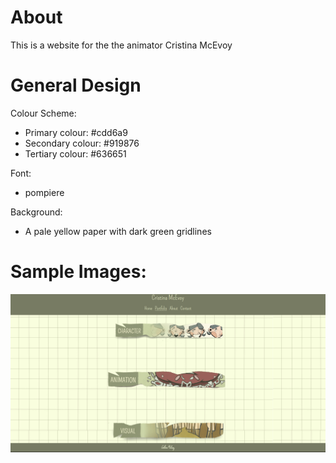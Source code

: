 # About

This is a website for the the animator Cristina McEvoy

# General Design

Colour Scheme:
- Primary colour: #cdd6a9
- Secondary colour: #919876
- Tertiary colour: #636651

Font: 
- pompiere

Background: 
- A pale yellow paper with dark green gridlines

# Sample Images:

![PortfolioPage](https://github.com/Derv-OFlynn/CrissyMcEvoy/blob/main/Images/PortfolioPage.png)